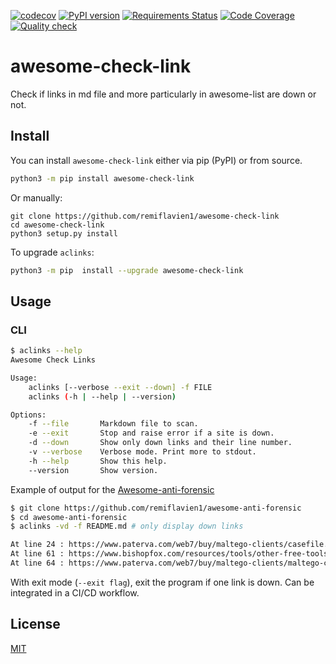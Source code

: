 [![codecov](https://codecov.io/gh/remiflavien1/awesome-check-link/branch/master/graph/badge.svg)](https://codecov.io/gh/remiflavien1/awesome-check-link)  [![PyPI version](https://badge.fury.io/py/awesome-check-link.svg)](https://badge.fury.io/py/awesome-check-link) [![Requirements Status](https://requires.io/github/remiflavien1/awesome-check-link/requirements.svg?branch=master)](https://requires.io/github/remiflavien1/awesome-check-link/requirements/?branch=master) [![Code Coverage](https://github.com/remiflavien1/awesome-check-link/workflows/Code%20coverage/badge.svg)](https://github.com/remiflavien1/awesome-check-link/actions?query=workflow%3A%22Code+coverage%22) [![Quality check](https://github.com/remiflavien1/awesome-check-link/workflows/Quality%20check/badge.svg)](https://github.com/remiflavien1/awesome-check-link/actions?query=workflow%3A%22Quality+check%22)

# awesome-check-link

Check if links in md file and more particularly in awesome-list are down or not.

## Install

You can install ```awesome-check-link``` either via pip (PyPI) or from source.
```bash
python3 -m pip install awesome-check-link
```
Or manually:
```
git clone https://github.com/remiflavien1/awesome-check-link
cd awesome-check-link
python3 setup.py install
```

To upgrade ```aclinks```: 
```sh
python3 -m pip  install --upgrade awesome-check-link
```

## Usage
### CLI 

```sh
$ aclinks --help  
Awesome Check Links 

Usage:
    aclinks [--verbose --exit --down] -f FILE
    aclinks (-h | --help | --version)

Options:
    -f --file       Markdown file to scan.
    -e --exit       Stop and raise error if a site is down.
    -d --down       Show only down links and their line number.
    -v --verbose    Verbose mode. Print more to stdout.
    -h --help       Show this help.
    --version       Show version.
```

Example of output for the [Awesome-anti-forensic](https://github.com/remiflavien1/awesome-anti-forensic)
```sh
$ git clone https://github.com/remiflavien1/awesome-anti-forensic
$ cd awesome-anti-forensic
$ aclinks -vd -f README.md # only display down links

At line 24 : https://www.paterva.com/web7/buy/maltego-clients/casefile.php : Moved Permanently ( 301 )
At line 61 : https://www.bishopfox.com/resources/tools/other-free-tools/mafia/ : Moved Permanently ( 301 )
At line 64 : https://www.paterva.com/web7/buy/maltego-clients/maltego-ce.php : Moved Permanently ( 301 )
```

With exit mode (```--exit flag```), exit the program if one link is down. Can be integrated in a CI/CD workflow.

## License

[MIT](LICENSE)
